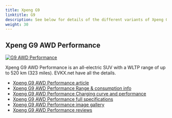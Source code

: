 ```yaml
---
title: Xpeng G9
linktitle: G9
description: See below for details of the different variants of Xpeng G9
weight: 30
---
```

## Xpeng G9 AWD Performance

[![G9 AWD Performance](https://media.evkx.net/multimedia/models/xpeng/g9/g9_awd_performance/main_1_st.jpg)](/models/xpeng/g9/g9_awd_performance/)

Xpeng G9 AWD Performance is an all-electric SUV with a WLTP range of up to 520 km (323 miles). EVKX.net have all the details. 

- [Xpeng G9 AWD Performance article](/models/xpeng/g9/g9_awd_performance/)
- [Xpeng G9 AWD Performance Range & consumption info](/models/xpeng/g9/g9_awd_performance//rangeandconsumption)
- [Xpeng G9 AWD Performance Charging curve and performance](/models/xpeng/g9/g9_awd_performance//chargingcurve)
- [Xpeng G9 AWD Performance full specifications](/models/xpeng/g9/g9_awd_performance//specifications)
- [Xpeng G9 AWD Performance image gallery](/models/xpeng/g9/g9_awd_performance//gallery)
- [Xpeng G9 AWD Performance reviews](/models/xpeng/g9/g9_awd_performance//reviews)

